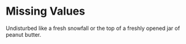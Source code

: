 # Missing Values

Undisturbed like a fresh snowfall or the top of a freshly opened jar of peanut butter.
